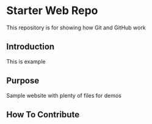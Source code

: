 # Starter Web Repo

This repository is for showing how Git and GitHub work
## Introduction

This is example

## Purpose

Sample website with plenty of files for demos

## How To Contribute